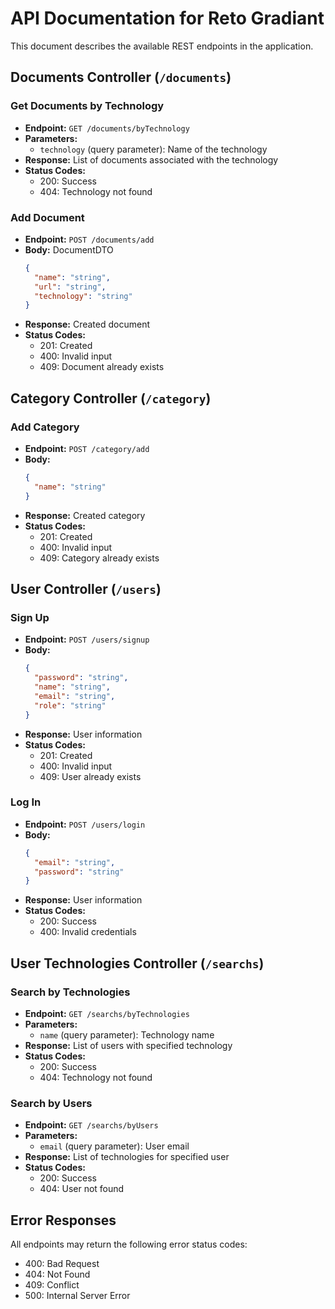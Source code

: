 # API Documentation for Reto Gradiant

This document describes the available REST endpoints in the application.

## Documents Controller (`/documents`)

### Get Documents by Technology
- **Endpoint:** `GET /documents/byTechnology`
- **Parameters:**
    - `technology` (query parameter): Name of the technology
- **Response:** List of documents associated with the technology
- **Status Codes:**
    - 200: Success
    - 404: Technology not found

### Add Document
- **Endpoint:** `POST /documents/add`
- **Body:** DocumentDTO
  ```json
  {
    "name": "string",
    "url": "string",
    "technology": "string"
  }
  ```
- **Response:** Created document
- **Status Codes:**
    - 201: Created
    - 400: Invalid input
    - 409: Document already exists

## Category Controller (`/category`)

### Add Category
- **Endpoint:** `POST /category/add`
- **Body:**
  ```json
  {
    "name": "string"
  }
  ```
- **Response:** Created category
- **Status Codes:**
    - 201: Created
    - 400: Invalid input
    - 409: Category already exists

## User Controller (`/users`)

### Sign Up
- **Endpoint:** `POST /users/signup`
- **Body:**
  ```json
  {
    "password": "string",
    "name": "string",
    "email": "string",
    "role": "string"
  }
  ```
- **Response:** User information
- **Status Codes:**
    - 201: Created
    - 400: Invalid input
    - 409: User already exists

### Log In
- **Endpoint:** `POST /users/login`
- **Body:**
  ```json
  {
    "email": "string",
    "password": "string"
  }
  ```
- **Response:** User information
- **Status Codes:**
    - 200: Success
    - 400: Invalid credentials

## User Technologies Controller (`/searchs`)

### Search by Technologies
- **Endpoint:** `GET /searchs/byTechnologies`
- **Parameters:**
    - `name` (query parameter): Technology name
- **Response:** List of users with specified technology
- **Status Codes:**
    - 200: Success
    - 404: Technology not found

### Search by Users
- **Endpoint:** `GET /searchs/byUsers`
- **Parameters:**
    - `email` (query parameter): User email
- **Response:** List of technologies for specified user
- **Status Codes:**
    - 200: Success
    - 404: User not found

## Error Responses

All endpoints may return the following error status codes:
- 400: Bad Request
- 404: Not Found
- 409: Conflict
- 500: Internal Server Error